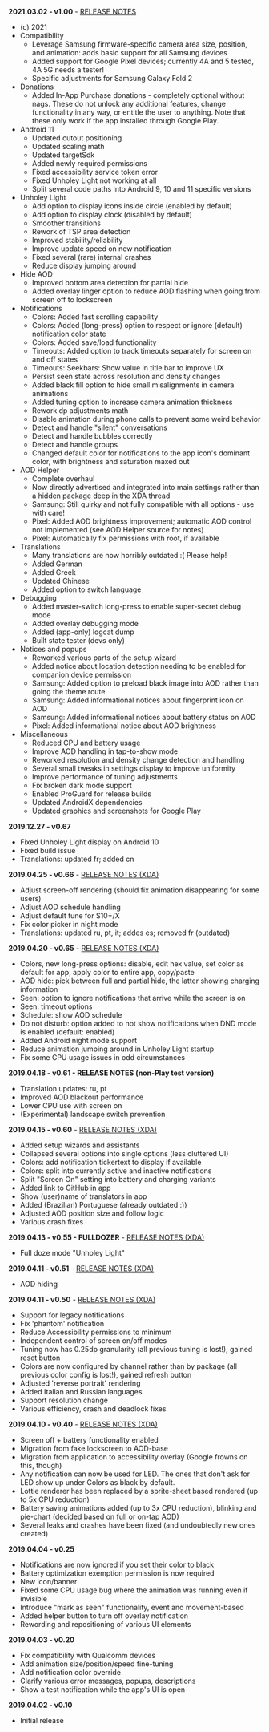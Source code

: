 **2021.03.02 - v1.00** - [RELEASE NOTES](./notes_100.md)
- (c) 2021
- Compatibility
    - Leverage Samsung firmware-specific camera area size, position, and animation: adds basic support for all Samsung devices
    - Added support for Google Pixel devices; currently 4A and 5 tested, 4A 5G needs a tester!
    - Specific adjustments for Samsung Galaxy Fold 2
- Donations
    - Added In-App Purchase donations - completely optional without nags. These do not unlock any additional features, change functionality in any way, or entitle the user to anything. Note that these only work if the app installed through Google Play.
- Android 11
    - Updated cutout positioning
    - Updated scaling math
    - Updated targetSdk
    - Added newly required permissions
    - Fixed accessibility service token error
    - Fixed Unholey Light not working at all
    - Split several code paths into Android 9, 10 and 11 specific versions
- Unholey Light
    - Add option to display icons inside circle (enabled by default)
    - Add option to display clock (disabled by default)
    - Smoother transitions
    - Rework of TSP area detection
    - Improved stability/reliability
    - Improve update speed on new notification
    - Fixed several (rare) internal crashes
    - Reduce display jumping around
- Hide AOD
    - Improved bottom area detection for partial hide
    - Added overlay linger option to reduce AOD flashing when going from screen off to lockscreen
- Notifications
    - Colors: Added fast scrolling capability
    - Colors: Added (long-press) option to respect or ignore (default) notification color state
    - Colors: Added save/load functionality
    - Timeouts: Added option to track timeouts separately for screen on and off states
    - Timeouts: Seekbars: Show value in title bar to improve UX
    - Persist seen state across resolution and density changes
    - Added black fill option to hide small misalignments in camera animations
    - Added tuning option to increase camera animation thickness
    - Rework dp adjustments math
    - Disable animation during phone calls to prevent some weird behavior
    - Detect and handle "silent" conversations
    - Detect and handle bubbles correctly
    - Detect and handle groups
    - Changed default color for notifications to the app icon's dominant color, with brightness and saturation maxed out
- AOD Helper
    - Complete overhaul
    - Now directly advertised and integrated into main settings rather than a hidden package deep in the XDA thread
    - Samsung: Still quirky and not fully compatible with all options - use with care!
    - Pixel: Added AOD brightness improvement; automatic AOD control not implemented (see AOD Helper source for notes)
    - Pixel: Automatically fix permissions with root, if available
- Translations
    - Many translations are now horribly outdated :( Please help!
    - Added German
    - Added Greek
    - Updated Chinese
    - Added option to switch language
- Debugging
    - Added master-switch long-press to enable super-secret debug mode
    - Added overlay debugging mode
    - Added (app-only) logcat dump
    - Built state tester (devs only)
- Notices and popups
    - Reworked various parts of the setup wizard
    - Added notice about location detection needing to be enabled for companion device permission
    - Samsung: Added option to preload black image into AOD rather than going the theme route
    - Samsung: Added informational notices about fingerprint icon on AOD
    - Samsung: Added informational notices about battery status on AOD
    - Pixel: Added informational notice about AOD brightness
- Miscellaneous
    - Reduced CPU and battery usage
    - Improve AOD handling in tap-to-show mode
    - Reworked resolution and density change detection and handling
    - Several small tweaks in settings display to improve uniformity
    - Improve performance of tuning adjustments
    - Fix broken dark mode support
    - Enabled ProGuard for release builds
    - Updated AndroidX dependencies
    - Updated graphics and screenshots for Google Play

**2019.12.27 - v0.67**
- Fixed Unholey Light display on Android 10
- Fixed build issue
- Translations: updated fr; added cn

**2019.04.25 - v0.66** - [RELEASE NOTES (XDA)](https://forum.xda-developers.com/showpost.php?p=79406856&postcount=995)
- Adjust screen-off rendering (should fix animation disappearing for some users)
- Adjust AOD schedule handling
- Adjust default tune for S10+/X
- Fix color picker in night mode
- Translations: updated ru, pt, it; addes es; removed fr (outdated)

**2019.04.20 - v0.65** - [RELEASE NOTES (XDA)](https://forum.xda-developers.com/showpost.php?p=79371779&postcount=866)
- Colors, new long-press options: disable, edit hex value, set color as default for app, apply color to entire app, copy/paste
- AOD hide: pick between full and partial hide, the latter showing charging information
- Seen: option to ignore notifications that arrive while the screen is on
- Seen: timeout options
- Schedule: show AOD schedule
- Do not disturb: option added to not show notifications when DND mode is enabled (default: enabled)
- Added Android night mode support
- Reduce animation jumping around in Unholey Light startup
- Fix some CPU usage issues in odd circumstances

**2019.04.18 - v0.61 - RELEASE NOTES (non-Play test version)**
- Translation updates: ru, pt
- Improved AOD blackout performance
- Lower CPU use with screen on
- (Experimental) landscape switch prevention

**2019.04.15 - v0.60** - [RELEASE NOTES (XDA)](https://forum.xda-developers.com/showpost.php?p=79337377&postcount=639)
- Added setup wizards and assistants
- Collapsed several options into single options (less cluttered UI)
- Colors: add notification tickertext to display if available
- Colors: split into currently active and inactive notifications
- Split "Screen On" setting into battery and charging variants
- Added link to GitHub in app
- Show (user)name of translators in app
- Added (Brazilian) Portuguese (already outdated :))
- Adjusted AOD position size and follow logic
- Various crash fixes

**2019.04.13 - v0.55 - FULLDOZER** - [RELEASE NOTES (XDA)](https://forum.xda-developers.com/showpost.php?p=79324816&postcount=555)
- Full doze mode "Unholey Light"

**2019.04.11 - v0.51** - [RELEASE NOTES (XDA)](https://forum.xda-developers.com/showpost.php?p=79317643&postcount=481)
- AOD hiding

**2019.04.11 - v0.50** - [RELEASE NOTES (XDA)](https://forum.xda-developers.com/showpost.php?p=79317016&postcount=471)
- Support for legacy notifications
- Fix 'phantom' notification
- Reduce Accessibility permissions to minimum
- Independent control of screen on/off modes
- Tuning now has 0.25dp granularity (all previous tuning is lost!), gained reset button
- Colors are now configured by channel rather than by package (all previous color config is lost!), gained refresh button
- Adjusted 'reverse portrait' rendering
- Added Italian and Russian languages
- Support resolution change
- Various efficiency, crash and deadlock fixes

**2019.04.10 - v0.40** - [RELEASE NOTES (XDA)](https://forum.xda-developers.com/showpost.php?p=79303152&postcount=319)
- Screen off + battery functionality enabled
- Migration from fake lockscreen to AOD-base
- Migration from application to accessibility overlay (Google frowns on this, though)
- Any notification can now be used for LED. The ones that don't ask for LED show up under Colors as black by default.
- Lottie renderer has been replaced by a sprite-sheet based rendered (up to 5x CPU reduction)
- Battery saving animations added (up to 3x CPU reduction), blinking and pie-chart (decided based on full or on-tap AOD)
- Several leaks and crashes have been fixed (and undoubtedly new ones created)

**2019.04.04 - v0.25**
- Notifications are now ignored if you set their color to black
- Battery optimization exemption permission is now required
- New icon/banner
- Fixed some CPU usage bug where the animation was running even if invisible
- Introduce "mark as seen" functionality, event and movement-based
- Added helper button to turn off overlay notification
- Rewording and repositioning of various UI elements

**2019.04.03 - v0.20**
- Fix compatibility with Qualcomm devices
- Add animation size/position/speed fine-tuning
- Add notification color override
- Clarify various error messages, popups, descriptions
- Show a test notification while the app's UI is open

**2019.04.02 - v0.10**
- Initial release